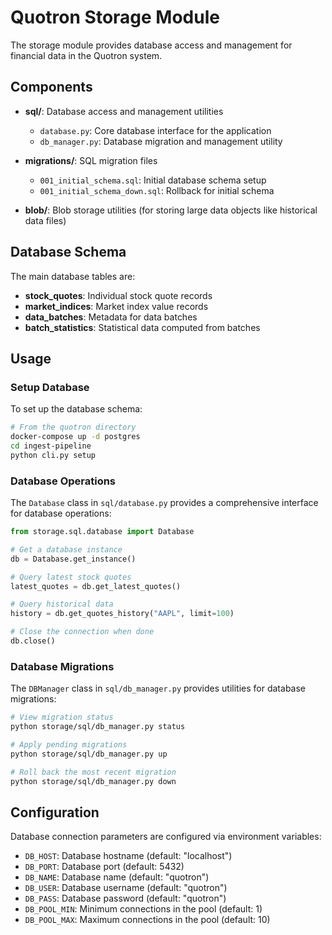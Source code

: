 # Quotron Storage Module

The storage module provides database access and management for financial data in the Quotron system.

## Components

- **sql/**: Database access and management utilities
  - `database.py`: Core database interface for the application
  - `db_manager.py`: Database migration and management utility

- **migrations/**: SQL migration files
  - `001_initial_schema.sql`: Initial database schema setup
  - `001_initial_schema_down.sql`: Rollback for initial schema

- **blob/**: Blob storage utilities (for storing large data objects like historical data files)

## Database Schema

The main database tables are:

- **stock_quotes**: Individual stock quote records
- **market_indices**: Market index value records
- **data_batches**: Metadata for data batches
- **batch_statistics**: Statistical data computed from batches

## Usage

### Setup Database

To set up the database schema:

```bash
# From the quotron directory
docker-compose up -d postgres
cd ingest-pipeline
python cli.py setup
```

### Database Operations

The `Database` class in `sql/database.py` provides a comprehensive interface for database operations:

```python
from storage.sql.database import Database

# Get a database instance
db = Database.get_instance()

# Query latest stock quotes
latest_quotes = db.get_latest_quotes()

# Query historical data
history = db.get_quotes_history("AAPL", limit=100)

# Close the connection when done
db.close()
```

### Database Migrations

The `DBManager` class in `sql/db_manager.py` provides utilities for database migrations:

```bash
# View migration status
python storage/sql/db_manager.py status

# Apply pending migrations
python storage/sql/db_manager.py up

# Roll back the most recent migration
python storage/sql/db_manager.py down
```

## Configuration

Database connection parameters are configured via environment variables:

- `DB_HOST`: Database hostname (default: "localhost")
- `DB_PORT`: Database port (default: 5432)
- `DB_NAME`: Database name (default: "quotron")
- `DB_USER`: Database username (default: "quotron")
- `DB_PASS`: Database password (default: "quotron")
- `DB_POOL_MIN`: Minimum connections in the pool (default: 1)
- `DB_POOL_MAX`: Maximum connections in the pool (default: 10)
